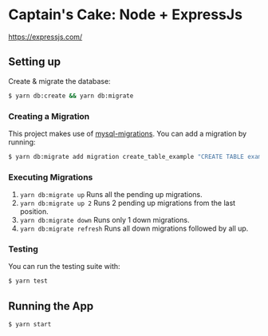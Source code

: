# Captain's Cake: Node + ExpressJs

https://expressjs.com/

## Setting up
Create & migrate the database:
```bash
$ yarn db:create && yarn db:migrate
```

### Creating a Migration
This project makes use of [mysql-migrations](https://www.npmjs.com/package/mysql-migrations). You can add a migration by running:

```bash
$ yarn db:migrate add migration create_table_example "CREATE TABLE example (user_id INT NOT NULL, UNIQUE KEY user_id (user_id), name TEXT )"
```


### Executing Migrations

1) `yarn db:migrate up` Runs all the pending up migrations.
2) `yarn db:migrate up 2`  Runs 2 pending up migrations from the last position.
3) `yarn db:migrate down`  Runs only 1 down migrations.
3) `yarn db:migrate refresh`  Runs all down migrations followed by all up.

### Testing

You can run the testing suite with:
```bash
$ yarn test
```

## Running the App
```bash
$ yarn start
```